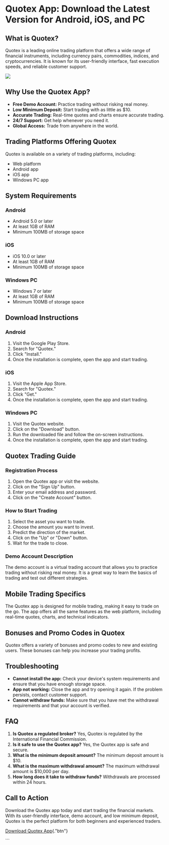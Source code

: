 # Quotex App: Download the Latest Version for Android, iOS, and PC

## What is Quotex?

Quotex is a leading online trading platform that offers a wide range of
financial instruments, including currency pairs, commodities, indices,
and cryptocurrencies. It is known for its user-friendly interface, fast
execution speeds, and reliable customer support.

[![](https://static.quotex.io/files/5_en/300_250.jpg)](https://traff.sbs/brokerqxsignupf)

## Why Use the Quotex App?

-   **Free Demo Account:** Practice trading without risking real money.
-   **Low Minimum Deposit:** Start trading with as little as \$10.
-   **Accurate Trading:** Real-time quotes and charts ensure accurate
    trading.
-   **24/7 Support:** Get help whenever you need it.
-   **Global Access:** Trade from anywhere in the world.

## Trading Platforms Offering Quotex

Quotex is available on a variety of trading platforms, including:

-   Web platform
-   Android app
-   iOS app
-   Windows PC app

## System Requirements

### Android

-   Android 5.0 or later
-   At least 1GB of RAM
-   Minimum 100MB of storage space

### iOS

-   iOS 10.0 or later
-   At least 1GB of RAM
-   Minimum 100MB of storage space

### Windows PC

-   Windows 7 or later
-   At least 1GB of RAM
-   Minimum 100MB of storage space

## Download Instructions

### Android

1.  Visit the Google Play Store.
2.  Search for "Quotex."
3.  Click "Install."
4.  Once the installation is complete, open the app and start trading.

### iOS

1.  Visit the Apple App Store.
2.  Search for "Quotex."
3.  Click "Get."
4.  Once the installation is complete, open the app and start trading.

### Windows PC

1.  Visit the Quotex website.
2.  Click on the "Download" button.
3.  Run the downloaded file and follow the on-screen instructions.
4.  Once the installation is complete, open the app and start trading.

## Quotex Trading Guide

### Registration Process

1.  Open the Quotex app or visit the website.
2.  Click on the "Sign Up" button.
3.  Enter your email address and password.
4.  Click on the "Create Account" button.

### How to Start Trading

1.  Select the asset you want to trade.
2.  Choose the amount you want to invest.
3.  Predict the direction of the market.
4.  Click on the "Up" or "Down" button.
5.  Wait for the trade to close.

### Demo Account Description

The demo account is a virtual trading account that allows you to
practice trading without risking real money. It is a great way to learn
the basics of trading and test out different strategies.

## Mobile Trading Specifics

The Quotex app is designed for mobile trading, making it easy to trade
on the go. The app offers all the same features as the web platform,
including real-time quotes, charts, and technical indicators.

## Bonuses and Promo Codes in Quotex

Quotex offers a variety of bonuses and promo codes to new and existing
users. These bonuses can help you increase your trading profits.

## Troubleshooting

-   **Cannot install the app:** Check your device\'s system requirements
    and ensure that you have enough storage space.
-   **App not working:** Close the app and try opening it again. If the
    problem persists, contact customer support.
-   **Cannot withdraw funds:** Make sure that you have met the
    withdrawal requirements and that your account is verified.

## FAQ

1.  **Is Quotex a regulated broker?** Yes, Quotex is regulated by the
    International Financial Commission.
2.  **Is it safe to use the Quotex app?** Yes, the Quotex app is safe
    and secure.
3.  **What is the minimum deposit amount?** The minimum deposit amount
    is \$10.
4.  **What is the maximum withdrawal amount?** The maximum withdrawal
    amount is \$10,000 per day.
5.  **How long does it take to withdraw funds?** Withdrawals are
    processed within 24 hours.

## Call to Action

Download the Quotex app today and start trading the financial markets.
With its user-friendly interface, demo account, and low minimum deposit,
Quotex is the perfect platform for both beginners and experienced
traders.

[Download Quotex
App](\%22https://traff.sbs/quotexonelink\%22){."btn"}

\`\`\`

